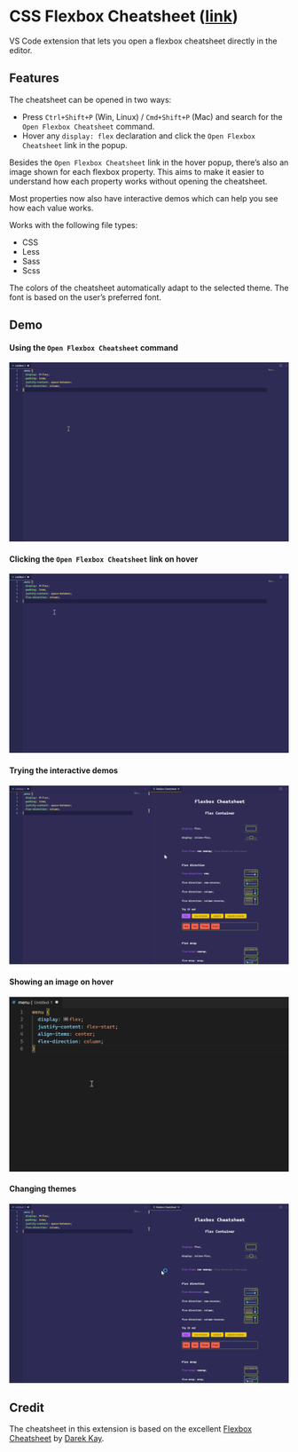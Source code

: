 # CSS Flexbox Cheatsheet ([link](https://marketplace.visualstudio.com/items?itemName=dzhavat.css-flexbox-cheatsheet))

VS Code extension that lets you open a flexbox cheatsheet directly in the editor.

## Features

The cheatsheet can be opened in two ways:

* Press `Ctrl+Shift+P` (Win, Linux) / `Cmd+Shift+P` (Mac) and search for the `Open Flexbox Cheatsheet` command.
* Hover any `display: flex` declaration and click the `Open Flexbox Cheatsheet` link in the popup.

Besides the `Open Flexbox Cheatsheet` link in the hover popup, there’s also an image shown for each flexbox property. This aims to make it easier to understand how each property works without opening the cheatsheet.

Most properties now also have interactive demos which can help you see how each value works.

Works with the following file types:

* CSS
* Less
* Sass
* Scss

The colors of the cheatsheet automatically adapt to the selected theme. The font is based on the user’s preferred font.

## Demo

#### Using the `Open Flexbox Cheatsheet` command

![Demo using the command](images/demo/command.gif)

#### Clicking the `Open Flexbox Cheatsheet` link on hover

![Demo using hover](images/demo/hover.gif)

#### Trying the interactive demos

![Demo using hover](images/demo/interactive-demo.gif)

#### Showing an image on hover

![Demo changing themes](images/demo/hover-image.gif)

#### Changing themes

![Demo changing themes](images/demo/theme.gif)

## Credit

The cheatsheet in this extension is based on the excellent [Flexbox Cheatsheet](https://darekkay.com/dev/flexbox-cheatsheet.html) by [Darek Kay](https://darekkay.com/).
